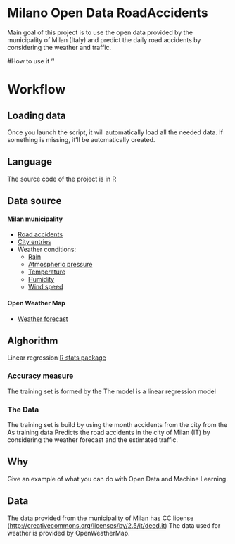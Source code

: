 # Milano Open Data RoadAccidents
Main goal of this project is to use the open data provided by the municipality of Milan (Italy) and predict the daily road accidents by considering the weather and traffic.

#How to use it
‘‘

# Workflow
## Loading data
Once you launch the script, it will automatically load all the needed data.
If something is missing, it’ll be automatically created.


## Language
The source code of the project is in R

## Data source
#### Milan municipality
* [Road accidents](http://dati.comune.milano.it/dato/item/177)
* [City entries](http://dati.comune.milano.it/dato/item/68)
* Weather conditions:
  * [Rain](http://dati.comune.milano.it/dato/item/306)
  * [Atmospheric pressure](http://dati.comune.milano.it/dato/item/309)
  * [Temperature](http://dati.comune.milano.it/dato/item/305)
  * [Humidity](http://dati.comune.milano.it/dato/item/307)
  * [Wind speed](http://dati.comune.milano.it/dato/item/308)

#### Open Weather Map
* [Weather forecast](http://openweathermap.org/api)

## Alghorithm

Linear regression [R stats package](https://stat.ethz.ch/R-manual/R-devel/library/stats/html/lm.html)
### Accuracy measure
The training set is formed by the 
The model is a linear regression model
### The Data
The training set is build by using the month accidents from the city  from the 
As training data
Predicts the road accidents in the city of Milan (IT) by considering the weather forecast and the estimated traffic.

## Why
Give an example of what you can do with Open Data and Machine Learning.
 
## Data
 
The data provided from the municipality of Milan has CC license (http://creativecommons.org/licenses/by/2.5/it/deed.it)
The data used for weather is provided by OpenWeatherMap.

